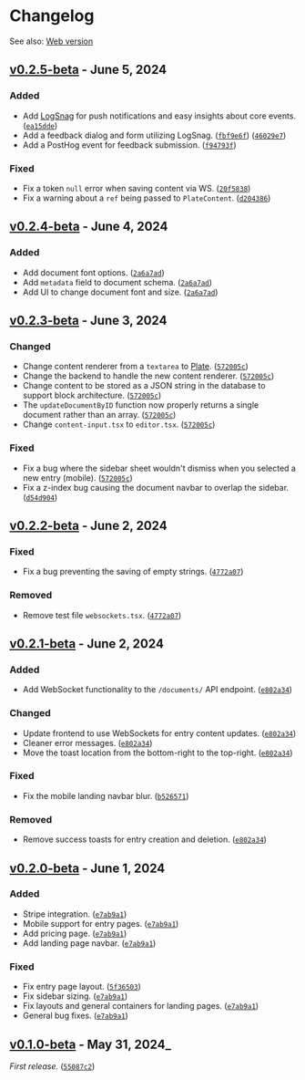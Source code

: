 # Changelog

See also: [Web version](https://diary.kyle.so/changelog)

## [v0.2.5-beta](https://github.com/dickeyy/diary/releases/tag/v0.2.5-beta) - June 5, 2024

### Added

-   Add [LogSnag](https://logsnag.com/) for push notifications and easy insights about core events.
    ([`ea15dde`](https://github.com/dickeyy/diary/commit/ea15dde))
-   Add a feedback dialog and form utilizing LogSnag.
    ([`fbf9e6f`](https://github.com/dickeyy/diary/commit/fbf9e6f))
    ([`46029e7`](https://github.com/dickeyy/diary/commit/46029e7))
-   Add a PostHog event for feedback submission.
    ([`f94793f`](https://github.com/dickeyy/diary/commit/f94793f))

### Fixed

-   Fix a token `null` error when saving content via WS.
    ([`20f5838`](https://github.com/dickeyy/diary/commit/20f5838))
-   Fix a warning about a `ref` being passed to `PlateContent`.
    ([`d204386`](https://github.com/dickeyy/diary/commit/d204386))

## [v0.2.4-beta](https://github.com/dickeyy/diary/releases/tag/v0.2.4-beta) - June 4, 2024

### Added

-   Add document font options. ([`2a6a7ad`](https://github.com/dickeyy/diary/commit/2a6a7ad))
-   Add `metadata` field to document schema.
    ([`2a6a7ad`](https://github.com/dickeyy/diary/commit/2a6a7ad))
-   Add UI to change document font and size.
    ([`2a6a7ad`](https://github.com/dickeyy/diary/commit/2a6a7ad))


## [v0.2.3-beta](https://github.com/dickeyy/diary/releases/tag/v0.2.3-beta) - June 3, 2024

### Changed

-   Change content renderer from a `textarea` to [Plate](https://platejs.org/).
    ([`572005c`](https://github.com/dickeyy/diary/commit/572005c))
-   Change the backend to handle the new content renderer.
    ([`572005c`](https://github.com/dickeyy/diary/commit/572005c))
-   Change content to be stored as a JSON string in the database to support block architecture.
    ([`572005c`](https://github.com/dickeyy/diary/commit/572005c))
-   The `updateDocumentByID` function now properly returns a single document rather than an array.
    ([`572005c`](https://github.com/dickeyy/diary/commit/572005c))
-   Change `content-input.tsx` to `editor.tsx`.
    ([`572005c`](https://github.com/dickeyy/diary/commit/572005c))

### Fixed

-   Fix a bug where the sidebar sheet wouldn't dismiss when you selected a new entry (mobile).
    ([`572005c`](https://github.com/dickeyy/diary/commit/572005c))
-   Fix a z-index bug causing the document navbar to overlap the sidebar.
    ([`d54d904`](https://github.com/dickeyy/diary/commit/d54d904))


## [v0.2.2-beta](https://github.com/dickeyy/diary/releases/tag/v0.2.2-beta) - June 2, 2024

### Fixed

-   Fix a bug preventing the saving of empty strings.
    ([`4772a07`](https://github.com/dickeyy/diary/commit/4772a07))

### Removed

-   Remove test file `websockets.tsx`.
    ([`4772a07`](https://github.com/dickeyy/diary/commit/4772a07))


## [v0.2.1-beta](https://github.com/dickeyy/diary/releases/tag/v0.2.1-beta) - June 2, 2024

### Added

-   Add WebSocket functionality to the `/documents/` API endpoint.
    ([`e802a34`](https://github.com/dickeyy/diary/commit/e802a34))

### Changed

-   Update frontend to use WebSockets for entry content updates.
    ([`e802a34`](https://github.com/dickeyy/diary/commit/e802a34))
-   Cleaner error messages. ([`e802a34`](https://github.com/dickeyy/diary/commit/e802a34))
-   Move the toast location from the bottom-right to the top-right.
    ([`e802a34`](https://github.com/dickeyy/diary/commit/e802a34))

### Fixed

-   Fix the mobile landing navbar blur.
    ([`b526571`](https://github.com/dickeyy/diary/commit/b526571))

### Removed

-   Remove success toasts for entry creation and deletion.
    ([`e802a34`](https://github.com/dickeyy/diary/commit/e802a34))


## [v0.2.0-beta](https://github.com/dickeyy/diary/releases/tag/v0.2.0-beta) - June 1, 2024

### Added

-   Stripe integration. ([`e7ab9a1`](https://github.com/dickeyy/diary/commit/e7ab9a1))
-   Mobile support for entry pages. ([`e7ab9a1`](https://github.com/dickeyy/diary/commit/e7ab9a1))
-   Add pricing page. ([`e7ab9a1`](https://github.com/dickeyy/diary/commit/e7ab9a1))
-   Add landing page navbar. ([`e7ab9a1`](https://github.com/dickeyy/diary/commit/e7ab9a1))

### Fixed

-   Fix entry page layout. ([`5f36503`](https://github.com/dickeyy/diary/commit/5f36503))
-   Fix sidebar sizing. ([`e7ab9a1`](https://github.com/dickeyy/diary/commit/e7ab9a1))
-   Fix layouts and general containers for landing pages.
    ([`e7ab9a1`](https://github.com/dickeyy/diary/commit/e7ab9a1))
-   General bug fixes. ([`e7ab9a1`](https://github.com/dickeyy/diary/commit/e7ab9a1))


## [v0.1.0-beta](https://github.com/dickeyy/diary/releases/tag/Beta) - May 31, 2024\_

_First release._ ([`55087c2`](https://github.com/dickeyy/diary/commit/55087c2))
